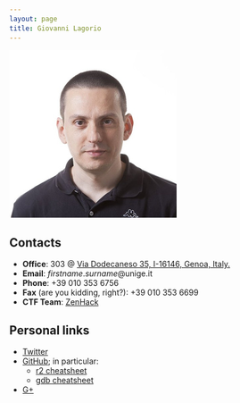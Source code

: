 ```yaml
---
layout: page
title: Giovanni Lagorio
---
```


![Giovanni's pic is missing.](/pics/lagorio.jpg)


## Contacts

- **Office**: 303 @ [Via Dodecaneso 35, I-16146, Genoa, Italy.](https://www.google.it/maps/place/Via+Dodecaneso,+35,+16146+Genova+GE/@44.403165,8.9696801,17z/data=!3m1!4b1!4m5!3m4!1s0x12d3430b2216399f:0xe215417b3e571fb4!8m2!3d44.403165!4d8.9718688?hl=en)
- **Email**: *firstname*.*surname*@unige.it
- **Phone**: +39 010 353 6756
- **Fax** (are you kidding, right?): +39 010 353 6699
- **CTF Team**: [ZenHack](http://zenhack.team)

## Personal links
- [Twitter](https://twitter.com/zxgio)
- [GitHub](https://github.com/zxgio); in particular:
  - [r2 cheatsheet](https://github.com/zxgio/r2-cheatsheet)
  - [gdb cheatsheet](https://github.com/zxgio/gdb-cheatsheet)
- [G+](https://plus.google.com/+GiovanniLagorio)

